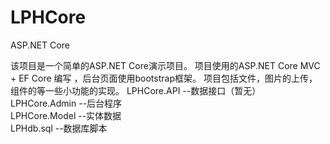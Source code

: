# LPHCore
ASP.NET Core

该项目是一个简单的ASP.NET Core演示项目。
项目使用的ASP.NET Core MVC + EF Core 编写 ，后台页面使用bootstrap框架。
项目包括文件，图片的上传，组件的等一些小功能的实现。
LPHCore.API --数据接口（暂无）   
LPHCore.Admin --后台程序  
LPHCore.Model --实体数据   
LPHdb.sql --数据库脚本

